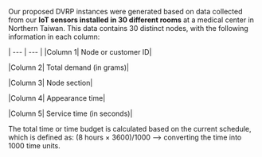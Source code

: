 Our proposed DVRP instances were generated based on data collected from our **IoT sensors installed in 30 different rooms** at a medical center in Northern Taiwan. 
This data contains 30 distinct nodes, with the following information in each column:

| --- | --- |
|Column 1| Node or customer ID|

|Column 2| Total demand (in grams)|

|Column 3| Node section|

|Column 4| Appearance time|

|Column 5| Service time (in seconds)|


The total time or time budget is calculated based on the current schedule, which is defined as:
(8 hours × 3600)/1000 --> converting the time into 1000 time units.
